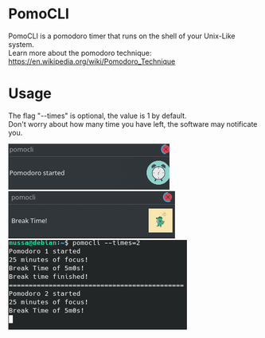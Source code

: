 # PomoCLI
PomoCLI is a pomodoro timer that runs on the shell of your Unix-Like system.  
Learn more about the pomodoro technique: https://en.wikipedia.org/wiki/Pomodoro_Technique

# Usage
The flag "--times" is optional, the value is 1 by default.  
Don't worry about how many time you have left, the software may notificate you. 

![notification](https://github.com/HenMussa/PomoCLI/blob/main/screenshots/Screenshot.png)
![notificatuin2](https://github.com/HenMussa/PomoCLI/blob/main/screenshots/Screenshot02.png)
![pomodoro](https://github.com/HenMussa/PomoCLI/blob/main/screenshots/Screenshot03.png)
